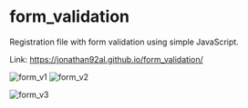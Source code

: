 # form_validation
Registration file with form validation using simple JavaScript.  

Link: https://jonathan92al.github.io/form_validation/  

![form_v1](https://user-images.githubusercontent.com/79136673/128171772-bb5465c5-086f-4957-8bd9-30760191a644.png) ![form_v2](https://user-images.githubusercontent.com/79136673/128171803-369bdb6c-a17c-4b16-870f-5e8fa061c83d.png)  


![form_v3](https://user-images.githubusercontent.com/79136673/128171827-65bdfaf4-a380-4084-9e2e-daafd337e3e1.png)
